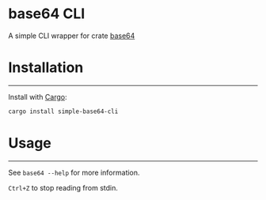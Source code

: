 # base64 CLI

A simple CLI wrapper for crate [base64](https://crates.io/crates/base64)


# Installation
------------

Install with [Cargo](https://doc.rust-lang.org/cargo/):

```bash
cargo install simple-base64-cli
```

# Usage
-----

See `base64 --help` for more information.

`Ctrl+Z` to stop reading from stdin.
